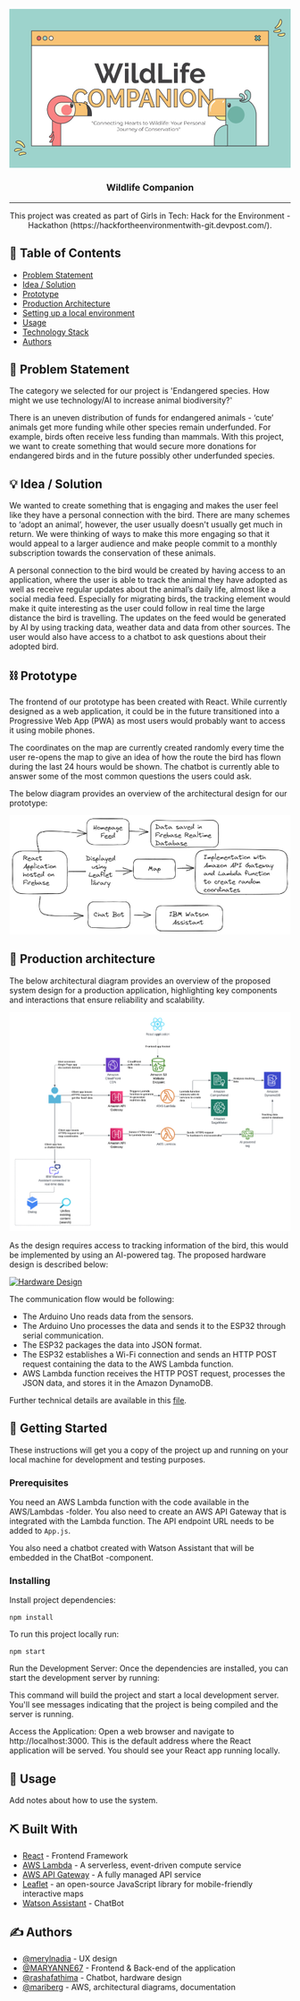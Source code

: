 <p align="center">
  <a href="" rel="noopener">
 <img src="./assets/WildLifeCompanion.png"></a>
</p>
<h3 align="center">Wildlife Companion</h3>

<div align="center">

</div>

---

<p align="center"> This project was created as part of Girls in Tech: Hack for the Environment -Hackathon (https://hackfortheenvironmentwith-git.devpost.com/).

</p>

## 📝 Table of Contents
- [Problem Statement](#problem_statement)
- [Idea / Solution](#idea)
- [Prototype](#prototype)
- [Production Architecture](#future_scope)
- [Setting up a local environment](#getting_started)
- [Usage](#usage)
- [Technology Stack](#tech_stack)
- [Authors](#authors)

## 🧐 Problem Statement <a name = "problem_statement"></a>
The category we selected for our project is 'Endangered species. How might we use technology/AI to increase animal biodiversity?'

There is an uneven distribution of funds for endangered animals - ‘cute’ animals get more funding while other species remain underfunded. For example, birds often receive less funding than mammals. With this project, we want to create something that would secure more donations for endangered birds and in the future possibly other underfunded species.
 

## 💡 Idea / Solution <a name = "idea"></a>
We wanted to create something that is engaging and makes the user feel like they have a personal connection with the bird. There are many schemes to ‘adopt an animal’, however, the user usually doesn't usually get much in return. We were thinking of ways to make this more engaging so that it would appeal to a larger audience and make people commit to a monthly subscription towards the conservation of these animals.

A personal connection to the bird would be created by having access to an application, where the user is able to track the animal they have adopted as well as receive regular updates about the animal’s daily life, almost like a social media feed. Especially for migrating birds, the tracking element would make it quite interesting as the user could follow in real time the large distance the bird is travelling. The updates on the feed would be generated by AI by using tracking data, weather data and data from other sources. The user would also have access to a chatbot to ask questions about their adopted bird. 

## ⛓️ Prototype <a name = "prototype"></a>
The frontend of our prototype has been created with React. While currently designed as a web application, it could be in the future transitioned into a Progressive Web App (PWA) as most users would probably want to access it using mobile phones.

The coordinates on the map are currently created randomly every time the user re-opens the map to give an idea of how the route the bird has flown during the last 24 hours would be shown. The chatbot is currently able to answer some of the most common questions the users could ask.

The below diagram provides an overview of the architectural design for our prototype:

![prototype diagram](./assets/prototype.png)

## 🚀 Production architecture <a name = "future_scope"></a>
The below architectural diagram provides an overview of the proposed system design for a production application, highlighting key components and interactions that ensure reliability and scalability. 

![architectural diagram](./assets/diagram.png)

As the design requires access to tracking information of the bird, this would be implemented by using an AI-powered tag. The proposed hardware design is described below:

<a href="https://ibb.co/H71Nt5K"><img src="https://i.ibb.co/xhPm1x2/Doc1.png" alt="Hardware Design" border="0"></a>

The communication flow would be following:

- The Arduino Uno reads data from the sensors.
- The Arduino Uno processes the data and sends it to the ESP32 through serial communication.
- The ESP32 packages the data into JSON format.
- The ESP32 establishes a Wi-Fi connection and sends an HTTP POST request containing the data to the AWS Lambda function.
- AWS Lambda function receives the HTTP POST request, processes the JSON data, and stores it in the Amazon DynamoDB.

Further technical details are available in this [file](./assets/AITaggerPrototypeDesign.md).


## 🏁 Getting Started <a name = "getting_started"></a>
These instructions will get you a copy of the project up and running on your local machine for development 
and testing purposes. 

### Prerequisites

You need an AWS Lambda function with the code available in the AWS/Lambdas -folder. You also need to create an AWS API Gateway that is integrated with the Lambda function. The API endpoint URL needs to be added to ``App.js``.

You also need a chatbot created with Watson Assistant that will be embedded in the ChatBot -component. 

### Installing

Install project dependencies:

```
npm install
```

To run this project locally run:

```
npm start
```

Run the Development Server: Once the dependencies are installed, you can start the development server by running:

This command will build the project and start a local development server. You'll see messages indicating that the project is being compiled and the server is running.

Access the Application: Open a web browser and navigate to http://localhost:3000. This is the default address where the React application will be served. You should see your React app running locally.

## 🎈 Usage <a name="usage"></a>
Add notes about how to use the system.

## ⛏️ Built With <a name = "tech_stack"></a>
- [React](https://www.react.dev/) - Frontend Framework
- [AWS Lambda](https://aws.amazon.com/lambda/) - A serverless, event-driven compute service
- [AWS API Gateway](https://aws.amazon.com/api-gateway/) - A fully managed API service
- [Leaflet](https://leafletjs.com//) - an open-source JavaScript library for mobile-friendly interactive maps
- [Watson Assistant](https://www.ibm.com/products/watson-assistant/) - ChatBot

## ✍️ Authors <a name = "authors"></a>
- [@merylnadia](https://github.com/merylnadia) - UX design
- [@MARYANNE67](https://github.com/MARYANNE67) - Frontend  & Back-end of the application
- [@rashafathima](https://github.com/rashafathima) - Chatbot, hardware design
- [@mariberg](https://github.com/mariberg) - AWS, architectural diagrams, documentation
